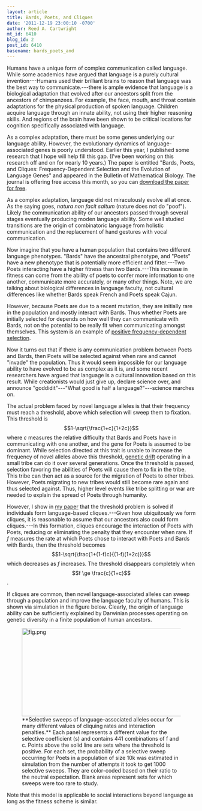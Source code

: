 ```yaml
---
layout: article
title: Bards, Poets, and Cliques
date: '2011-12-19 23:00:10 -0700'
author: Reed A. Cartwright
mt_id: 6410
blog_id: 2
post_id: 6410
basename: bards_poets_and
---
```

Humans have a unique form of complex communication called language.  While some academics have argued that language is a purely cultural invention---Humans used their brilliant brains to reason that language was the best way to communicate.---there is ample evidence that language is a biological adaptation that evolved after our ancestors split from the ancestors of chimpanzees.  For example, the face, mouth, and throat contain adaptations for the physical production of spoken language.  Children acquire language through an innate ability, not using their higher reasoning skills.  And regions of the brain have been shown to be critical locations for cognition specifically associated with language.

As a complex adaptation, there must be some genes underlying our language ability.  However, the evolutionary dynamics of language-associated genes is poorly understood.  Earlier this year, I published some research that I hope will help fill this gap.  (I've been working on this research off and on for nearly 10 years.)  The paper is entitled "Bards, Poets, and Cliques: Frequency-Dependent Selection and the Evolution of Language Genes" and appeared in the Bulletin of Mathematical Biology.  The journal is offering free access this month, so you can [download the paper for free](http://www.springerlink.com/content/9785352801515015/).

As a complex adaptation, language did not miraculously evolve all at once.  As the saying goes, _natura non facit saltum_ (nature does not do "poof").  Likely the communication ability of our ancestors passed through several stages eventually producing moden language ability.  Some well studied transitions are the origin of combinatoric language from holistic communication and the replacement of hand gestures with vocal communication.

Now imagine that you have a human population that contains two different language phenotypes.  "Bards" have the ancestral phenotype, and "Poets" have a new phenotype that is potentially more efficient and fitter.---Two Poets interacting have a higher fitness than two Bards.---This increase in fitness can come from the ability of poets to confer more information to one another, communicate more accurately, or many other things.  Note, we are talking about biological differences in language faculty, not cultural differences like whether Bards speak French and Poets speak Cajun.

However, because Poets are due to a recent mutation, they are initially rare in the population and mostly interact with Bards.  Thus whether Poets are initially selected for depends on how well they can communicate with Bards, not on the potential to be really fit when communicating amongst themselves.  This system is an example of [positive frequency-dependent selection](http://en.wikipedia.org/wiki/Frequency-dependent_selection).

Now it turns out that if there is any communication problem between Poets and Bards, then Poets will be selected against when rare and cannot "invade" the population.  Thus it would seem impossible for our language ability to have evolved to be as complex as it is, and some recent researchers have argued that language is a cultural innovation based on this result.  While creationists would just give up, declare science over, and announce "goddidit"---"What good is half a language?"---science marches on.

The actual problem faced by novel language alleles is that their frequency must reach a threshold, above which selection will sweep them to fixation.  This threshold is $$1-\sqrt{\frac{1+c}{1+2c}}$$ where _c_ measures the relative difficulty that Bards and Poets have in communicating with one another, and the gene for Poets is assumed to be dominant.  While selection directed at this trait is unable to increase the frequency of novel alleles above this threshold, [genetic drift](http://en.wikipedia.org/wiki/Genetic_Drift) operating in a small tribe can do it over several generations.  Once the threshold is passed, selection favoring the abilities of Poets will cause them to fix in the tribe.  This tribe can then act as a source for the migration of Poets to other tribes.  However, Poets migrating to new tribes would still become rare again and thus selected against.  Thus, higher level events like tribe splitting or war are needed to explain the spread of Poets through humanity.

However, I show in [my paper](http://www.springerlink.com/content/9785352801515015/) that the threshold problem is solved if individuals form language-based cliques.---Given how ubiquitously we form cliques, it is reasonable to assume that our ancestors also could form cliques.---In this formation, cliques encourage the interaction of Poets with Poets, reducing or eliminating the penalty that they encounter when rare.  If _f_ measures the rate at which Poets chose to interact with Poets and Bards with Bards, then the threshold becomes $$1-\sqrt{\frac{1+(1-f)c}{(1-f)(1+2c)}}$$ which decreases as _f_ increases.  The threshold disappears completely when $$f \ge \frac{c}{1+c}$$.

If cliques are common, then novel language-associated alleles can sweep through a population and improve the language faculty of humans.  This is shown via simulation in the figure below.  Clearly, the origin of language ability can be sufficiently explained by Darwinian processes operating on genetic diversity in a finite population of human ancestors.

<figure>
<img src="http://pandasthumb.org/archives/2011/12/19/fig.png" alt="fig.png" width="900" height="235" />
<figcaption markdown="span">
**Selective sweeps of language-associated alleles occur for many different values of cliquing rates and interaction penalties.**  Each panel represents a different value for the selective coefficient (s) and contains 441 combinations of f and c. Points above the solid line are sets where the threshold is positive.  For each set, the probability of a selective sweep occurring for Poets in a population of size 10k was estimated in simulation from the number of attempts it took to get 1000 selective sweeps. They are color-coded based on their ratio to the neutral expectation. Blank areas represent sets for which sweeps were too rare to study.

</figcaption>
</figure>

Note that this model is applicable to social interactions beyond language as long as the fitness scheme is similar.
